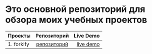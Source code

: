 # Это основной репозиторий для обзора моих учебных проектов

| Проекты    |                               Репозиторий                                |                              Live Demo |
| ---------- | :----------------------------------------------------------------------: | -------------------------------------: |
| 1. forkify | [репозиторий](https://github.com/Adelsspace/recipes-study-project-final) | [live demo](https://recipes-adel.netlify.app/) |
